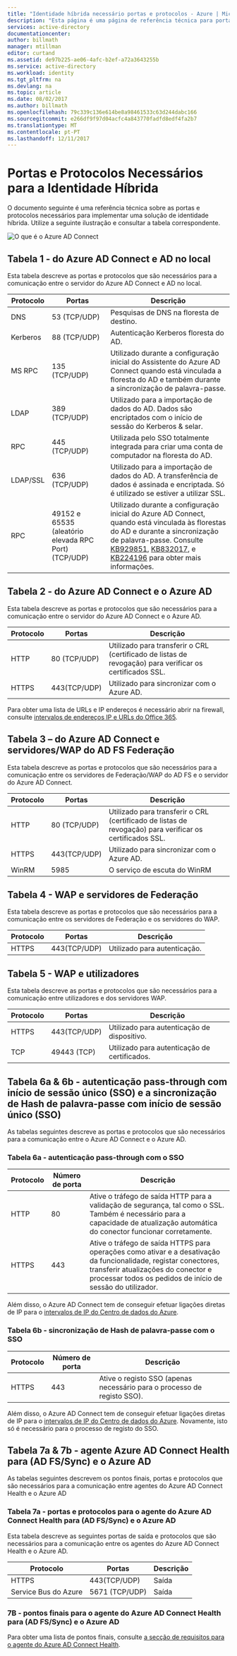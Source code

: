 ```yaml
---
title: "Identidade híbrida necessário portas e protocolos - Azure | Microsoft Docs"
description: "Esta página é uma página de referência técnica para portas que são necessárias para ser aberto para o Azure AD Connect"
services: active-directory
documentationcenter: 
author: billmath
manager: mtillman
editor: curtand
ms.assetid: de97b225-ae06-4afc-b2ef-a72a3643255b
ms.service: active-directory
ms.workload: identity
ms.tgt_pltfrm: na
ms.devlang: na
ms.topic: article
ms.date: 08/02/2017
ms.author: billmath
ms.openlocfilehash: 79c339c136e614be8a98461533c63d244dabc166
ms.sourcegitcommit: e266df9f97d04acfc4a843770fadfd8edf4fa2b7
ms.translationtype: MT
ms.contentlocale: pt-PT
ms.lasthandoff: 12/11/2017
---
```

# <a name="hybrid-identity-required-ports-and-protocols"></a>Portas e Protocolos Necessários para a Identidade Híbrida
O documento seguinte é uma referência técnica sobre as portas e protocolos necessários para implementar uma solução de identidade híbrida. Utilize a seguinte ilustração e consultar a tabela correspondente.

![O que é o Azure AD Connect](./media/active-directory-aadconnect-ports/required3.png)

## <a name="table-1---azure-ad-connect-and-on-premises-ad"></a>Tabela 1 - do Azure AD Connect e AD no local
Esta tabela descreve as portas e protocolos que são necessários para a comunicação entre o servidor do Azure AD Connect e AD no local.

| Protocolo | Portas | Descrição |
| --- | --- | --- |
| DNS |53 (TCP/UDP) |Pesquisas de DNS na floresta de destino. |
| Kerberos |88 (TCP/UDP) |Autenticação Kerberos floresta do AD. |
| MS RPC |135 (TCP/UDP) |Utilizado durante a configuração inicial do Assistente do Azure AD Connect quando está vinculada a floresta do AD e também durante a sincronização de palavra-passe. |
| LDAP |389 (TCP/UDP) |Utilizado para a importação de dados do AD. Dados são encriptados com o início de sessão do Kerberos & selar. |
| RPC | 445 (TCP/UDP) |Utilizada pelo SSO totalmente integrada para criar uma conta de computador na floresta do AD. |
| LDAP/SSL |636 (TCP/UDP) |Utilizado para a importação de dados do AD. A transferência de dados é assinada e encriptada. Só é utilizado se estiver a utilizar SSL. |
| RPC |49152 e 65535 (aleatório elevada RPC Port)(TCP/UDP) |Utilizado durante a configuração inicial do Azure AD Connect, quando está vinculada às florestas do AD e durante a sincronização de palavra-passe. Consulte [KB929851](https://support.microsoft.com/kb/929851), [KB832017](https://support.microsoft.com/kb/832017), e [KB224196](https://support.microsoft.com/kb/224196) para obter mais informações. |

## <a name="table-2---azure-ad-connect-and-azure-ad"></a>Tabela 2 - do Azure AD Connect e o Azure AD
Esta tabela descreve as portas e protocolos que são necessários para a comunicação entre o servidor do Azure AD Connect e o Azure AD.

| Protocolo | Portas | Descrição |
| --- | --- | --- |
| HTTP |80 (TCP/UDP) |Utilizado para transferir o CRL (certificado de listas de revogação) para verificar os certificados SSL. |
| HTTPS |443(TCP/UDP) |Utilizado para sincronizar com o Azure AD. |

Para obter uma lista de URLs e IP endereços é necessário abrir na firewall, consulte [intervalos de endereços IP e URLs do Office 365](https://support.office.com/article/Office-365-URLs-and-IP-address-ranges-8548a211-3fe7-47cb-abb1-355ea5aa88a2).

## <a name="table-3---azure-ad-connect-and-ad-fs-federation-serverswap"></a>Tabela 3 – do Azure AD Connect e servidores/WAP do AD FS Federação
Esta tabela descreve as portas e protocolos que são necessários para a comunicação entre os servidores de Federação/WAP do AD FS e o servidor do Azure AD Connect.  

| Protocolo | Portas | Descrição |
| --- | --- | --- |
| HTTP |80 (TCP/UDP) |Utilizado para transferir o CRL (certificado de listas de revogação) para verificar os certificados SSL. |
| HTTPS |443(TCP/UDP) |Utilizado para sincronizar com o Azure AD. |
| WinRM |5985 |O serviço de escuta do WinRM |

## <a name="table-4---wap-and-federation-servers"></a>Tabela 4 - WAP e servidores de Federação
Esta tabela descreve as portas e protocolos que são necessários para a comunicação entre os servidores de Federação e os servidores do WAP.

| Protocolo | Portas | Descrição |
| --- | --- | --- |
| HTTPS |443(TCP/UDP) |Utilizado para autenticação. |

## <a name="table-5---wap-and-users"></a>Tabela 5 - WAP e utilizadores
Esta tabela descreve as portas e protocolos que são necessários para a comunicação entre utilizadores e dos servidores WAP.

| Protocolo | Portas | Descrição |
| --- | --- | --- |
| HTTPS |443(TCP/UDP) |Utilizado para autenticação de dispositivo. |
| TCP |49443 (TCP) |Utilizado para autenticação de certificados. |

## <a name="table-6a--6b---pass-through-authentication-with-single-sign-on-sso-and-password-hash-sync-with-single-sign-on-sso"></a>Tabela 6a & 6b - autenticação pass-through com início de sessão único (SSO) e a sincronização de Hash de palavra-passe com início de sessão único (SSO)
As tabelas seguintes descreve as portas e protocolos que são necessários para a comunicação entre o Azure AD Connect e o Azure AD.

### <a name="table-6a---pass-through-authentication-with-sso"></a>Tabela 6a - autenticação pass-through com o SSO
|Protocolo|Número de porta|Descrição
| --- | --- | ---
|HTTP|80|Ative o tráfego de saída HTTP para a validação de segurança, tal como o SSL. Também é necessário para a capacidade de atualização automática do conector funcionar corretamente.
|HTTPS|443| Ative o tráfego de saída HTTPS para operações como ativar e a desativação da funcionalidade, registar conectores, transferir atualizações do conector e processar todos os pedidos de início de sessão do utilizador.

Além disso, o Azure AD Connect tem de conseguir efetuar ligações diretas de IP para o [intervalos de IP do Centro de dados do Azure](https://www.microsoft.com/en-us/download/details.aspx?id=41653).

### <a name="table-6b---password-hash-sync-with-sso"></a>Tabela 6b - sincronização de Hash de palavra-passe com o SSO

|Protocolo|Número de porta|Descrição
| --- | --- | ---
|HTTPS|443| Ative o registo SSO (apenas necessário para o processo de registo SSO).

Além disso, o Azure AD Connect tem de conseguir efetuar ligações diretas de IP para o [intervalos de IP do Centro de dados do Azure](https://www.microsoft.com/en-us/download/details.aspx?id=41653). Novamente, isto só é necessário para o processo de registo do SSO.

## <a name="table-7a--7b---azure-ad-connect-health-agent-for-ad-fssync-and-azure-ad"></a>Tabela 7a & 7b - agente Azure AD Connect Health para (AD FS/Sync) e o Azure AD
As tabelas seguintes descrevem os pontos finais, portas e protocolos que são necessários para a comunicação entre agentes do Azure AD Connect Health e o Azure AD

### <a name="table-7a---ports-and-protocols-for-azure-ad-connect-health-agent-for-ad-fssync-and-azure-ad"></a>Tabela 7a - portas e protocolos para o agente do Azure AD Connect Health para (AD FS/Sync) e o Azure AD
Esta tabela descreve as seguintes portas de saída e protocolos que são necessários para a comunicação entre os agentes do Azure AD Connect Health e o Azure AD.  

| Protocolo | Portas | Descrição |
| --- | --- | --- |
| HTTPS |443(TCP/UDP) |Saída |
| Service Bus do Azure |5671 (TCP/UDP) |Saída |

### <a name="7b---endpoints-for-azure-ad-connect-health-agent-for-ad-fssync-and-azure-ad"></a>7B - pontos finais para o agente do Azure AD Connect Health para (AD FS/Sync) e o Azure AD
Para obter uma lista de pontos finais, consulte [a secção de requisitos para o agente do Azure AD Connect Health](../connect-health/active-directory-aadconnect-health-agent-install.md#requirements).

